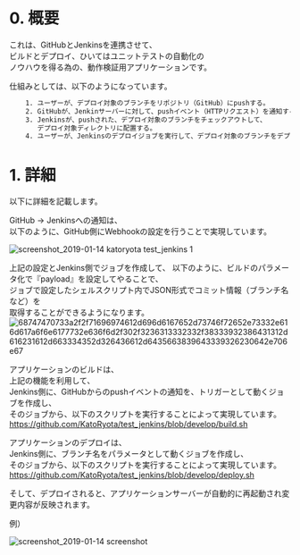 # 0. 概要
これは、GitHubとJenkinsを連携させて、  
ビルドとデプロイ、ひいてはユニットテストの自動化の  
ノウハウを得る為の、動作検証用アプリケーションです。  
  
仕組みとしては、以下のようになっています。  

```txt
    1. ユーザーが、デプロイ対象のブランチをリポジトリ（GitHub）にpushする。
    2. GitHubが、Jenkinサーバーに対して、pushイベント（HTTPリクエスト）を通知する。
    3. Jenkinsが、pushされた、デプロイ対象のブランチをチェックアウトして、
       デプロイ対象ディレクトリに配置する。
    4. ユーザーが、Jenkinsのデプロイジョブを実行して、デプロイ対象のブランチをデプロイする。
```

# 1. 詳細

以下に詳細を記載します。  
  
GitHub → Jenkinsへの通知は、  
以下のように、GitHub側にWebhookの設定を行うことで実現しています。  
  
![screenshot_2019-01-14 katoryota test_jenkins 1](https://user-images.githubusercontent.com/16982729/51110006-57b28d80-183a-11e9-9ed2-4b348e3fe54c.png)
  
上記の設定とJenkins側でジョブを作成して、
以下のように、ビルドのパラメータ化で『payload』を設定してやることで、  
ジョブで設定したシェルスクリプト内でJSON形式でコミット情報（ブランチ名など）を  
取得することができるようになります。
![68747470733a2f2f71696974612d696d6167652d73746f72652e73332e616d617a6f6e6177732e636f6d2f302f3236313332332f38333932386431312d616231612d663334352d326436612d6435663839643339326230642e706e67](https://user-images.githubusercontent.com/16982729/51126380-51d2a180-1866-11e9-9ccf-3981a1101473.png)
  
アプリケーションのビルドは、  
上記の機能を利用して、  
Jenkins側に、GitHubからのpushイベントの通知を、トリガーとして動くジョブを作成し、  
そのジョブから、以下のスクリプトを実行することによって実現しています。  
https://github.com/KatoRyota/test_jenkins/blob/develop/build.sh  
  
アプリケーションのデプロイは、  
Jenkins側に、ブランチ名をパラメータとして動くジョブを作成し、  
そのジョブから、以下のスクリプトを実行することによって実現しています。  
https://github.com/KatoRyota/test_jenkins/blob/develop/deploy.sh  
  
そして、デプロイされると、アプリケーションサーバーが自動的に再起動され変更内容が反映されます。  
  
例）  
  
![screenshot_2019-01-14 screenshot](https://user-images.githubusercontent.com/16982729/51109394-7e6fc480-1838-11e9-9ad5-ddd9440cc5a5.png)

